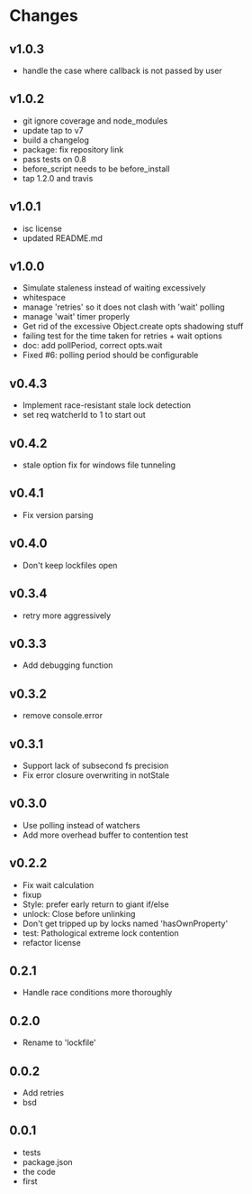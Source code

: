 # Changes


## v1.0.3

* handle the case where callback is not passed by user

## v1.0.2

* git ignore coverage and node_modules
* update tap to v7
* build a changelog
* package: fix repository link
* pass tests on 0.8
* before_script needs to be before_install
* tap 1.2.0 and travis

## v1.0.1

* isc license
* updated README.md

## v1.0.0

* Simulate staleness instead of waiting excessively
* whitespace
* manage 'retries' so it does not clash with 'wait' polling
* manage 'wait' timer properly
* Get rid of the excessive Object.create opts shadowing stuff
* failing test for the time taken for retries + wait options
* doc: add pollPeriod, correct opts.wait
* Fixed #6: polling period should be configurable

## v0.4.3

* Implement race-resistant stale lock detection
* set req watcherId to 1 to start out

## v0.4.2

* stale option fix for windows file tunneling

## v0.4.1

* Fix version parsing

## v0.4.0

* Don't keep lockfiles open

## v0.3.4

* retry more aggressively

## v0.3.3

* Add debugging function

## v0.3.2

* remove console.error

## v0.3.1

* Support lack of subsecond fs precision
* Fix error closure overwriting in notStale

## v0.3.0

* Use polling instead of watchers
* Add more overhead buffer to contention test

## v0.2.2

* Fix wait calculation
* fixup
* Style: prefer early return to giant if/else
* unlock: Close before unlinking
* Don't get tripped up by locks named 'hasOwnProperty'
* test: Pathological extreme lock contention
* refactor license

## 0.2.1

* Handle race conditions more thoroughly

## 0.2.0

* Rename to 'lockfile'

## 0.0.2

* Add retries
* bsd

## 0.0.1

* tests
* package.json
* the code
* first
